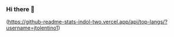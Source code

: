 ### Hi there 👋

(https://github-readme-stats-indol-two.vercel.app/api/top-langs/?username=jtolentino1)

